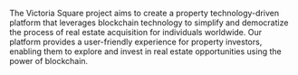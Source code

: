 The Victoria Square project aims to create a property technology-driven platform that leverages blockchain technology to simplify and democratize the process of real estate acquisition for individuals worldwide. Our platform provides a user-friendly experience for property investors, enabling them to explore and invest in real estate opportunities using the power of blockchain.
